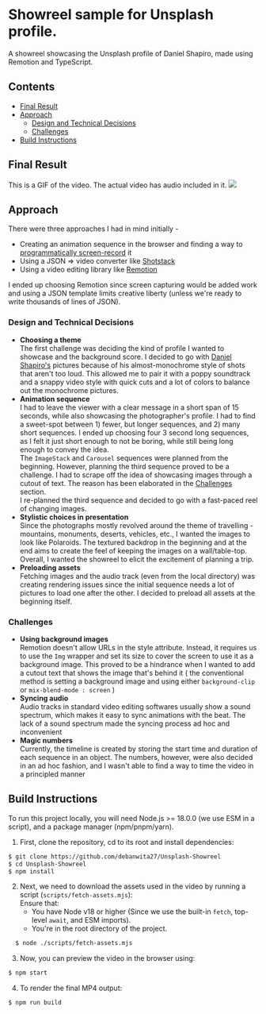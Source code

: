# Showreel sample for Unsplash profile.

A showreel showcasing the Unsplash profile of Daniel Shapiro, made using Remotion and TypeScript.

## Contents
- [Final Result](#final-result)
- [Approach](#approach)
  - [Design and Technical Decisions](#design-and-technical-decisions)
  - [Challenges](#challenges)
- [Build Instructions](#build-instructions)

## Final Result
  This is a GIF of the video. The actual video has audio included in it.
  <img src="./public/assets/video.gif"/>

## Approach

There were three approaches I had in mind initially -
- Creating an animation sequence in the browser and finding a way to [programmatically screen-record](https://developer.mozilla.org/en-US/docs/Web/API/Screen_Capture_API/Using_Screen_Capture) it
- Using a JSON ⇒ video converter like [Shotstack](https://shotstack.io)
- Using a video editing library like [Remotion](https://www.remotion.dev/docs)

I ended up choosing Remotion since screen capturing would be added work and using a JSON template limits creative liberty (unless we're ready to write thousands of lines of JSON).

### Design and Technical Decisions

- **Choosing a theme**  
The first challenge was deciding the kind of profile I wanted to showcase and the background score. I decided to go with [Daniel Shapiro's](https://unsplash.com/dshap) pictures because of his almost-monochrome style of shots that aren't too loud. This allowed me to pair it with a poppy soundtrack and a snappy video style with quick cuts and a lot of colors to balance out the monochrome pictures.
- **Animation sequence**  
I had to leave the viewer with a clear message in a short span of 15 seconds, while also showcasing the photographer's profile. I had to find a sweet-spot between 1) fewer, but longer sequences, and 2) many short sequences. I ended up choosing four 3 second long sequences, as I felt it just short enough to not be boring, while still being long enough to convey the idea.  
The `ImageStack` and `Carousel` sequences were planned from the beginning. However, planning the third sequence proved to be a challenge. I had to scrape off the idea of showcasing images through a cutout of text. The reason has been elaborated in the [Challenges](#challenges) section.  
I re-planned the third sequence and decided to go with a fast-paced reel of changing images.
- **Stylistic choices in presentation**  
Since the photographs mostly revolved around the theme of travelling - mountains, monuments, deserts, vehicles, etc., I wanted the images to look like Polaroids. The textured backdrop in the beginning and at the end aims to create the feel of keeping the images on a wall/table-top. Overall, I wanted the showreel to elicit the excitement of planning a trip.
- **Preloading assets**  
Fetching images and the audio track (even from the local directory) was creating rendering issues since the initial sequence needs a lot of pictures to load one after the other. I decided to preload all assets at the beginning itself.

### Challenges
  - **Using background images**   
  Remotion doesn't allow URLs in the style attribute. Instead, it requires us to use the `Img` wrapper and set its size to cover the screen to use it as a background image. This proved to be a hindrance when I wanted to add a cutout text that shows the image that's behind it ( the conventional method is setting a background image and using either `background-clip` or `mix-blend-mode : screen` )
  - **Syncing audio**  
  Audio tracks in standard video editing softwares usually show a sound spectrum, which makes it easy to sync animations with the beat. The lack of a sound spectrum made the syncing process ad hoc and inconvenient
  - **Magic numbers**  
  Currently, the timeline is created by storing the start time and duration of each sequence in an object. The numbers, however, were also decided in an ad hoc fashion, and I wasn't able to find a way to time the video in a principled manner

  ## Build Instructions

To run this project locally, you will need Node.js >= 18.0.0 (we use ESM in a script),
and a package manager (npm/pnpm/yarn).

1. First, clone the repository, cd to its root and install dependencies:
```sh
$ git clone https://github.com/debanwita27/Unsplash-Showreel
$ cd Unsplash-Showreel
$ npm install
```

2. Next, we need to download the assets used in the video by running a script (`scripts/fetch-assets.mjs`):  
   Ensure that:
      - You have Node v18 or higher (Since we use the built-in `fetch`, top-level `await`, and ESM imports).
      - You're in the root directory of the project.
```sh
  $ node ./scripts/fetch-assets.mjs
```

3. Now, you can preview the video in the browser using:
```sh
$ npm start
```

4. To render the final MP4 output:
```sh
$ npm run build
```